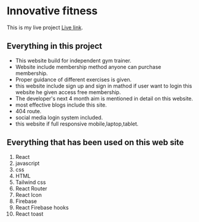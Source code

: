 # Innovative fitness

This is my live project [Live link](https://independent-gym-trainer.web.app/).

## Everything in this project

- This website build for independent gym trainer.
- Website include membership method anyone can purchase membership.
- Proper guidance of different exercises is given.
- this website include sign up and sign in mathod if user want to login this website he given access free membership.
- The developer's next 4 month aim is mentioned in detail on this website.
- most effective blogs include this site.
- 404 route.
- social media login system included.
- this website if full responsive mobile,laptop,tablet.

## Everything that has been used on this web site

1. React
2. javascript
3. css
4. HTML
5. Tailwind css
6. React Router
7. React Icon
8. Firebase
9. React Firebase hooks
10. React toast
